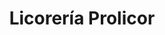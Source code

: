 ---
title: "Licorería Prolicor"
url: /caracas/licoreria-prolicor-avenida-principal-de-propatria/
shop: Spirituosen
---